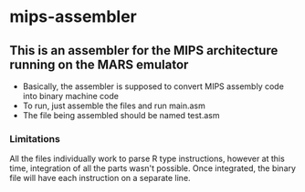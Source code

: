 # mips-assembler
## This is an assembler for the MIPS architecture running on the MARS emulator
* Basically, the assembler is supposed to convert MIPS assembly code into binary machine code
* To run, just assemble the files and run main.asm
* The file being assembled should be named test.asm
### Limitations
All the files individually work to parse R type instructions, however at this time, integration of all the parts wasn't possible. Once integrated, the binary file will have each instruction on a separate line.
